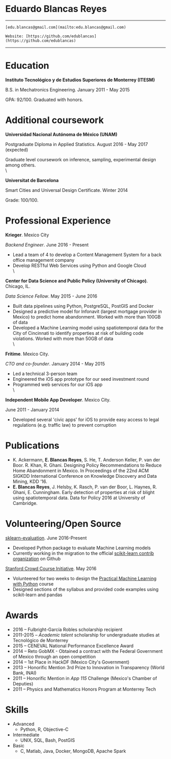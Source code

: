 
Eduardo Blancas Reyes
=====================

------------------------------------------------------------------------------
    [edu.blancas@gmail.com](mailto:edu.blancas@gmail.com)

    Website: [https://github.com/edublancas](https://github.com/edublancas)
------------------------------------------------------------------------------

Education
=========
**Instituto Tecnológico y de Estudios Superiores de Monterrey (ITESM)**

B.S. in Mechatronics Engineering. January 2011 - May 2015

GPA: 92/100. Graduated with honors.

Additional coursework
=====================

**Universidad Nacional Autónoma de México (UNAM)**

Postgraduate Diploma in Applied Statistics. August 2016 - May 2017 (expected)

Graduate level coursework on inference, sampling, experimental design among others.
\
\

**Universitat de Barcelona**

Smart Cities and Universal Design Certificate. Winter 2014

Grade: 100/100.

Professional Experience
=======================

**Krieger**. Mexico City

*Backend Engineer*. June 2016 - Present

* Lead a team of 4 to develop a Content Management System for a back office management company
* Develop RESTful Web Services using Python and Google Cloud
\
\

**Center for Data Science and Public Policy (University of Chicago)**. Chicago, IL.

*Data Science Fellow*. May 2015 - June 2016

* Built data pipelines using Python, PostgreSQL, PostGIS and Docker
* Designed a predictive model for Infonavit (largest mortgage provider in Mexico) to predict home abandonment. Worked with more than 100GB of data
* Developed a Machine Learning model using spatiotemporal data for the City of Cincinnati to identify properties at risk of building code violations. Worked with more than 50GB of data
\
\

**Fritime**. Mexico City.

*CTO and co-founder*. January 2014 - May 2015

* Led a technical 3-person team
* Engineered the iOS app prototype for our seed investment round
* Programmed web services for our iOS app
\
\

**Independent Mobile App Developer**. Mexico City.

June 2011 - January 2014

* Developed several 'civic apps' for iOS to provide easy access to legal regulations (e.g. traffic law) to prevent corruption

Publications
============

-   K. Ackermann, **E. Blancas Reyes**, S. He, T. Anderson Keller, P. van der Boor. R. Khan, R. Ghani. Designing Policy Recommendations to Reduce Home Abandonment in Mexico. In Proceedings of the 22nd ACM SIGKDD International Conference on Knowledge Discovery and Data Mining, KDD ’16.
-   **E. Blancas Reyes**, J. Helsby, K. Rasch, P. van der Boor, L. Haynes, R. Ghani, E. Cunningham. Early detection of properties at risk of blight using spatiotemporal data. Data for Policy 2016 at University of Cambridge.

Volunteering/Open Source
========================

[sklearn-evaluation](https://github.com/edublancas/sklearn-evaluation).
June 2016-Present

* Developed Python package to evaluate Machine Learning models
* Currently working in the migration to the official [scikit-learn contrib organization](https://github.com/scikit-learn-contrib) on Github

 [Stanford Crowd Course Initiative](http://crowdcourse.stanford.edu/).
 May 2016

* Volunteered for two weeks to design the [Practical Machine Learning with Python](http://crowdcourse.stanford.edu/ml.html) course
* Designed sections of the syllabus and provided code examples using scikit-learn and pandas

Awards
======

-   2016 – Fulbright-García Robles scholarship recipient
-   2011-2015 – *Academic talent* scholarship for undergraduate studies at Tecnológico de Monterrey
-   2015 – CENEVAL National Performance Excellence Award
-   2014 – Reto GobMX - Obtained a contract with the Federal Government of Mexico through an open competition
-   2014 – 1st Place in HackDF (Mexico City's Government)
-   2013 – Honorific Mention 3rd Prize to Innovation in Transparency (World Bank, INAI)
-   2011 – Honorific Mention in *App 115* Challenge (Mexico's Chamber of Deputies)
-   2011 – Physics and Mathematics Honors Program at Monterrey Tech

Skills
======

* Advanced
    * Python, R, Objective-C
* Intermediate
    * UNIX, SQL, Bash, PostGIS
* Basic
    * C, Matlab, Java, Docker, MongoDB, Apache Spark
